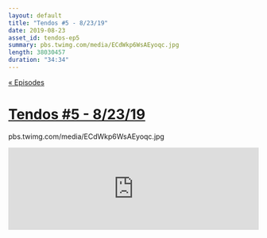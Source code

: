 ```yaml
---
layout: default
title: "Tendos #5 - 8/23/19"
date: 2019-08-23
asset_id: tendos-ep5
summary: pbs.twimg.com/media/ECdWkp6WsAEyoqc.jpg
length: 38030457
duration: "34:34"
---
```

[« Episodes](/tendos/episodes)

# [Tendos #5 - 8/23/19](/tendos/assets/tendos-ep5.mp3)
pbs.twimg.com/media/ECdWkp6WsAEyoqc.jpg

<iframe width="100%" height="166" scrolling="no" frameborder="no" allow="autoplay" src="https://w.soundcloud.com/player/?url=https%3A//api.soundcloud.com/tracks/670194107&color=%23ff5500&auto_play=false&hide_related=false&show_comments=true&show_user=true&show_reposts=false&show_teaser=true"></iframe>
